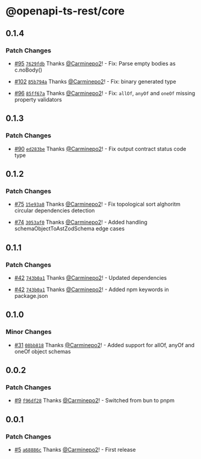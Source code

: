 # @openapi-ts-rest/core

## 0.1.4

### Patch Changes

- [#95](https://github.com/Carminepo2/openapi-ts-rest/pull/95) [`7629fdb`](https://github.com/Carminepo2/openapi-ts-rest/commit/7629fdbae586537595c3592bafa8b6d12e5f58d0) Thanks [@Carminepo2](https://github.com/Carminepo2)! - Fix: Parse empty bodies as c.noBody()

- [#102](https://github.com/Carminepo2/openapi-ts-rest/pull/102) [`85b794a`](https://github.com/Carminepo2/openapi-ts-rest/commit/85b794aaa71cc1298a4ae2704f91e3c1b74c468f) Thanks [@Carminepo2](https://github.com/Carminepo2)! - Fix: binary generated type

- [#96](https://github.com/Carminepo2/openapi-ts-rest/pull/96) [`85ff67a`](https://github.com/Carminepo2/openapi-ts-rest/commit/85ff67a66068e5462ed93b722f986981776f7f53) Thanks [@Carminepo2](https://github.com/Carminepo2)! - Fix: `allOf`, `anyOf` and `oneOf` missing property validators

## 0.1.3

### Patch Changes

- [#90](https://github.com/Carminepo2/openapi-ts-rest/pull/90) [`ed283be`](https://github.com/Carminepo2/openapi-ts-rest/commit/ed283be91945d8aca1553b82916467c558c524c7) Thanks [@Carminepo2](https://github.com/Carminepo2)! - Fix output contract status code type

## 0.1.2

### Patch Changes

- [#75](https://github.com/Carminepo2/openapi-ts-rest/pull/75) [`15e93a8`](https://github.com/Carminepo2/openapi-ts-rest/commit/15e93a836aa37b0a8287fb8d76be344fd3b8c8a5) Thanks [@Carminepo2](https://github.com/Carminepo2)! - Fix topological sort alghoritm circular dependencies detection

- [#74](https://github.com/Carminepo2/openapi-ts-rest/pull/74) [`3053af0`](https://github.com/Carminepo2/openapi-ts-rest/commit/3053af0026ace4ef0f727173cd838a676965c4d7) Thanks [@Carminepo2](https://github.com/Carminepo2)! - Added handling schemaObjectToAstZodSchema edge cases

## 0.1.1

### Patch Changes

- [#42](https://github.com/Carminepo2/openapi-ts-rest/pull/42) [`743b0a1`](https://github.com/Carminepo2/openapi-ts-rest/commit/743b0a13c7c13122affc1d1621a0b1f46bb45b94) Thanks [@Carminepo2](https://github.com/Carminepo2)! - Updated dependencies

- [#42](https://github.com/Carminepo2/openapi-ts-rest/pull/42) [`743b0a1`](https://github.com/Carminepo2/openapi-ts-rest/commit/743b0a13c7c13122affc1d1621a0b1f46bb45b94) Thanks [@Carminepo2](https://github.com/Carminepo2)! - Added npm keywords in package.json

## 0.1.0

### Minor Changes

- [#31](https://github.com/Carminepo2/openapi-ts-rest/pull/31) [`08bb818`](https://github.com/Carminepo2/openapi-ts-rest/commit/08bb81815c94a37e7bc5b645adbf91a0b816595b) Thanks [@Carminepo2](https://github.com/Carminepo2)! - Added support for allOf, anyOf and oneOf object schemas

## 0.0.2

### Patch Changes

- [#9](https://github.com/Carminepo2/openapi-ts-rest/pull/9) [`f96df28`](https://github.com/Carminepo2/openapi-ts-rest/commit/f96df2883ee7ab02837ee4b4992eba0e33bfe6c4) Thanks [@Carminepo2](https://github.com/Carminepo2)! - Switched from bun to pnpm

## 0.0.1

### Patch Changes

- [#5](https://github.com/Carminepo2/openapi-ts-rest/pull/5) [`a68886c`](https://github.com/Carminepo2/openapi-ts-rest/commit/a68886c7465ef1e51632714dc7b4101d45087999) Thanks [@Carminepo2](https://github.com/Carminepo2)! - First release
